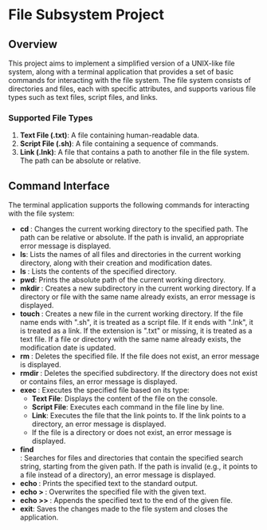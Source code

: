 # File Subsystem Project

## Overview

This project aims to implement a simplified version of a UNIX-like file system, along with a terminal application that provides a set of basic commands for interacting with the file system. The file system consists of directories and files, each with specific attributes, and supports various file types such as text files, script files, and links.

### Supported File Types

1. **Text File (.txt)**: A file containing human-readable data.
2. **Script File (.sh)**: A file containing a sequence of commands.
3. **Link (.lnk)**: A file that contains a path to another file in the file system. The path can be absolute or relative.

## Command Interface

The terminal application supports the following commands for interacting with the file system:

- **cd <path>**: Changes the current working directory to the specified path. The path can be relative or absolute. If the path is invalid, an appropriate error message is displayed.
- **ls**: Lists the names of all files and directories in the current working directory, along with their creation and modification dates.
- **ls <directory path>**: Lists the contents of the specified directory.
- **pwd**: Prints the absolute path of the current working directory.
- **mkdir <directory name>**: Creates a new subdirectory in the current working directory. If a directory or file with the same name already exists, an error message is displayed.
- **touch <file name>**: Creates a new file in the current working directory. If the file name ends with ".sh", it is treated as a script file. If it ends with ".lnk", it is treated as a link. If the extension is ".txt" or missing, it is treated as a text file. If a file or directory with the same name already exists, the modification date is updated.
- **rm <file path>**: Deletes the specified file. If the file does not exist, an error message is displayed.
- **rmdir <directory path>**: Deletes the specified subdirectory. If the directory does not exist or contains files, an error message is displayed.
- **exec <file path>**: Executes the specified file based on its type:
  - **Text File**: Displays the content of the file on the console.
  - **Script File**: Executes each command in the file line by line.
  - **Link**: Executes the file that the link points to. If the link points to a directory, an error message is displayed.
  - If the file is a directory or does not exist, an error message is displayed.
- **find <path> <search string>**: Searches for files and directories that contain the specified search string, starting from the given path. If the path is invalid (e.g., it points to a file instead of a directory), an error message is displayed.
- **echo <text>**: Prints the specified text to the standard output.
- **echo <text> > <file>**: Overwrites the specified file with the given text.
- **echo <text> >> <file>**: Appends the specified text to the end of the given file.
- **exit**: Saves the changes made to the file system and closes the application.